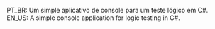 PT_BR: Um simple aplicativo de console para um teste lógico em C#. </br>
EN_US: A simple console application for logic testing in C#.
